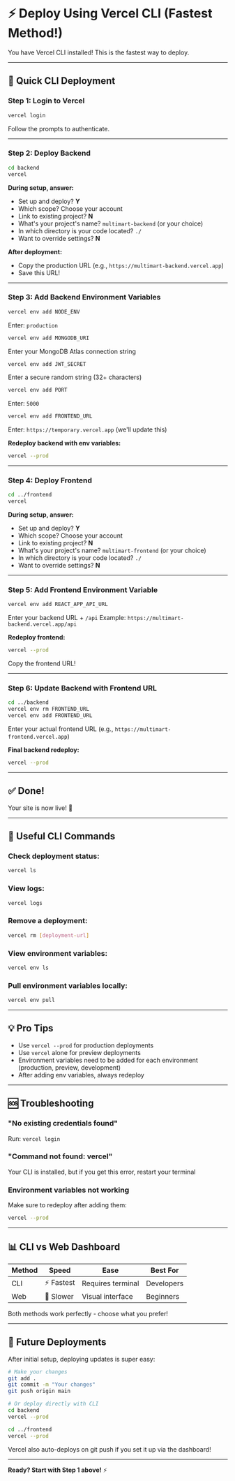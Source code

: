 # ⚡ Deploy Using Vercel CLI (Fastest Method!)

You have Vercel CLI installed! This is the fastest way to deploy.

---

## 🚀 Quick CLI Deployment

### Step 1: Login to Vercel
```bash
vercel login
```
Follow the prompts to authenticate.

---

### Step 2: Deploy Backend

```bash
cd backend
vercel
```

**During setup, answer:**
- Set up and deploy? **Y**
- Which scope? Choose your account
- Link to existing project? **N**
- What's your project's name? `multimart-backend` (or your choice)
- In which directory is your code located? `./`
- Want to override settings? **N**

**After deployment:**
- Copy the production URL (e.g., `https://multimart-backend.vercel.app`)
- Save this URL!

---

### Step 3: Add Backend Environment Variables

```bash
vercel env add NODE_ENV
```
Enter: `production`

```bash
vercel env add MONGODB_URI
```
Enter your MongoDB Atlas connection string

```bash
vercel env add JWT_SECRET
```
Enter a secure random string (32+ characters)

```bash
vercel env add PORT
```
Enter: `5000`

```bash
vercel env add FRONTEND_URL
```
Enter: `https://temporary.vercel.app` (we'll update this)

**Redeploy backend with env variables:**
```bash
vercel --prod
```

---

### Step 4: Deploy Frontend

```bash
cd ../frontend
vercel
```

**During setup, answer:**
- Set up and deploy? **Y**
- Which scope? Choose your account
- Link to existing project? **N**
- What's your project's name? `multimart-frontend` (or your choice)
- In which directory is your code located? `./`
- Want to override settings? **N**

---

### Step 5: Add Frontend Environment Variable

```bash
vercel env add REACT_APP_API_URL
```
Enter your backend URL + `/api`
Example: `https://multimart-backend.vercel.app/api`

**Redeploy frontend:**
```bash
vercel --prod
```

Copy the frontend URL!

---

### Step 6: Update Backend with Frontend URL

```bash
cd ../backend
vercel env rm FRONTEND_URL
vercel env add FRONTEND_URL
```
Enter your actual frontend URL (e.g., `https://multimart-frontend.vercel.app`)

**Final backend redeploy:**
```bash
vercel --prod
```

---

## ✅ Done!

Your site is now live! 🎉

---

## 🔧 Useful CLI Commands

### Check deployment status:
```bash
vercel ls
```

### View logs:
```bash
vercel logs
```

### Remove a deployment:
```bash
vercel rm [deployment-url]
```

### View environment variables:
```bash
vercel env ls
```

### Pull environment variables locally:
```bash
vercel env pull
```

---

## 💡 Pro Tips

- Use `vercel --prod` for production deployments
- Use `vercel` alone for preview deployments
- Environment variables need to be added for each environment (production, preview, development)
- After adding env variables, always redeploy

---

## 🆘 Troubleshooting

### "No existing credentials found"
Run: `vercel login`

### "Command not found: vercel"
Your CLI is installed, but if you get this error, restart your terminal

### Environment variables not working
Make sure to redeploy after adding them:
```bash
vercel --prod
```

---

## 📊 CLI vs Web Dashboard

| Method | Speed | Ease | Best For |
|--------|-------|------|----------|
| CLI | ⚡ Fastest | Requires terminal | Developers |
| Web | 🐢 Slower | Visual interface | Beginners |

Both methods work perfectly - choose what you prefer!

---

## 🔄 Future Deployments

After initial setup, deploying updates is super easy:

```bash
# Make your changes
git add .
git commit -m "Your changes"
git push origin main

# Or deploy directly with CLI
cd backend
vercel --prod

cd ../frontend
vercel --prod
```

Vercel also auto-deploys on git push if you set it up via the dashboard!

---

**Ready? Start with Step 1 above!** ⚡
